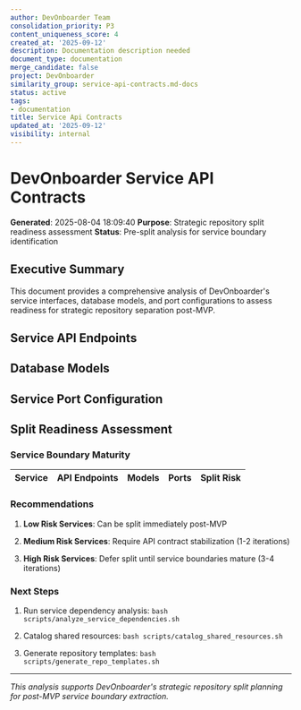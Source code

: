 ```yaml
---
author: DevOnboarder Team
consolidation_priority: P3
content_uniqueness_score: 4
created_at: '2025-09-12'
description: Documentation description needed
document_type: documentation
merge_candidate: false
project: DevOnboarder
similarity_group: service-api-contracts.md-docs
status: active
tags:
- documentation
title: Service Api Contracts
updated_at: '2025-09-12'
visibility: internal
---
```


# DevOnboarder Service API Contracts

**Generated**: 2025-08-04 18:09:40
**Purpose**: Strategic repository split readiness assessment
**Status**: Pre-split analysis for service boundary identification

## Executive Summary

This document provides a comprehensive analysis of DevOnboarder's service interfaces, database models, and port configurations to assess readiness for strategic repository separation post-MVP.

## Service API Endpoints

## Database Models

## Service Port Configuration

## Split Readiness Assessment

### Service Boundary Maturity

| Service | API Endpoints | Models | Ports | Split Risk |
|---------|---------------|---------|--------|------------|

### Recommendations

1. **Low Risk Services**: Can be split immediately post-MVP

2. **Medium Risk Services**: Require API contract stabilization (1-2 iterations)

3. **High Risk Services**: Defer split until service boundaries mature (3-4 iterations)

### Next Steps

1. Run service dependency analysis: `bash scripts/analyze_service_dependencies.sh`

2. Catalog shared resources: `bash scripts/catalog_shared_resources.sh`

3. Generate repository templates: `bash scripts/generate_repo_templates.sh`

---

*This analysis supports DevOnboarder's strategic repository split planning for post-MVP service boundary extraction.*
